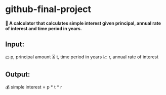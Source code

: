 # github-final-project
**🧮 A calculator that calculates simple interest given principal, annual rate of interest and time period in years.**
## Input:
💵 p, principal amount
⏳ t, time period in years
📈 r, annual rate of interest
## Output:
💰 simple interest = p * t * r
